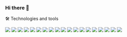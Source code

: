 ### Hi there 👋

🛠 Technologies and tools
<div> 
  <img src="https://img.shields.io/badge/-C++-00599C?style=flat&logo=c%2B%2B&logoColor=white">
  <img src="https://img.shields.io/badge/-C%23-512BD4?style=flat&logo=Csharp&logoColor=white"> 
  <img src="https://img.shields.io/badge/java-007396?style=flat&logo=java&logoColor=white">
  <img src="https://img.shields.io/badge/python-3776AB?style=flat&logo=python&logoColor=white"> 
  <img src="https://img.shields.io/badge/html5-E34F26?style=flat&logo=html5&logoColor=white"> 
  <img src="https://img.shields.io/badge/css-1572B6?style=flat&logo=css3&logoColor=white"> 
  <img src="https://img.shields.io/badge/javascript-F7DF1E?style=flat&logo=javascript&logoColor=black"> 
  <img src="https://img.shields.io/badge/react-61DAFB?style=flat&logo=react&logoColor=black"> 
  <img src="https://img.shields.io/badge/vue.js-4FC08D?style=flat&logo=vue.js&logoColor=white"> 
  <img src="https://img.shields.io/badge/node.js-339933?style=flat&logo=Node.js&logoColor=white">

  <img src="https://img.shields.io/badge/spring-6DB33F?style=flat&logo=spring&logoColor=white"> 
  <img src="https://img.shields.io/badge/express-000000?style=flat&logo=express&logoColor=white">
  <img src="https://img.shields.io/badge/mongoDB-47A248?style=flat&logo=MongoDB&logoColor=white">
  <img src="https://img.shields.io/badge/firebase-FFCA28?style=flat&logo=firebase&logoColor=white">
  <img src="https://img.shields.io/badge/oracle-F80000?style=flat&logo=oracle&logoColor=white"> 
  <img src="https://img.shields.io/badge/mysql-4479A1?style=flat&logo=mysql&logoColor=white"> 
  <img src="https://img.shields.io/badge/mariaDB-003545?style=flat&logo=mariaDB&logoColor=white"> 
  <img src="https://img.shields.io/badge/github-181717?style=flat&logo=github&logoColor=white">
  <img src="https://img.shields.io/badge/git-F05032?style=flat&logo=git&logoColor=white">
  <br>
</div>


<!--
**ImGdevel/ImGdevel** is a ✨ _special_ ✨ repository because its `README.md` (this file) appears on your GitHub profile.

Here are some ideas to get you started:

- 🔭 I’m currently working on ...
- 🌱 I’m currently learning ...
- 👯 I’m looking to collaborate on ...
- 🤔 I’m looking for help with ...
- 💬 Ask me about ...
- 📫 How to reach me: ...
- 😄 Pronouns: ...
- ⚡ Fun fact: ...
-->
